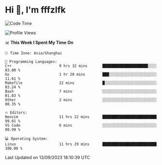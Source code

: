 # Hi 👋, I'm fffzlfk

<!--START_SECTION:waka-->
![Code Time](http://img.shields.io/badge/Code%20Time-402%20hrs%206%20mins-blue)

![Profile Views](http://img.shields.io/badge/Profile%20Views-0-blue)

📊 **This Week I Spent My Time On** 

```text
🕑︎ Time Zone: Asia/Shanghai

💬 Programming Languages: 
C++                      9 hrs 32 mins       █████████████████████░░░░   83.00 % 
Go                       1 hr 20 mins        ███░░░░░░░░░░░░░░░░░░░░░░   11.61 % 
Makefile                 22 mins             █░░░░░░░░░░░░░░░░░░░░░░░░   03.24 % 
Bash                     7 mins              ░░░░░░░░░░░░░░░░░░░░░░░░░   01.03 % 
Other                    2 mins              ░░░░░░░░░░░░░░░░░░░░░░░░░   00.35 % 

🔥 Editors: 
Neovim                   11 hrs 22 mins      █████████████████████████   99.01 % 
VS Code                  6 mins              ░░░░░░░░░░░░░░░░░░░░░░░░░   00.99 % 

💻 Operating System: 
Linux                    11 hrs 29 mins      █████████████████████████   100.00 % 
```


 Last Updated on 13/09/2023 18:10:39 UTC
<!--END_SECTION:waka-->
